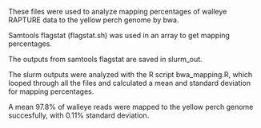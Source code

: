 These files were used to analyze mapping percentages of walleye RAPTURE data to the yellow perch genome by bwa. 

Samtools flagstat (flagstat.sh) was used in an array to get mapping percentages.

The outputs from samtools flagstat are saved in slurm_out. 

The slurm outputs were analyzed with the R script bwa_mapping.R, which looped through all the files and calculated a mean and standard deviation for mapping percentages.

A mean 97.8% of walleye reads were mapped to the yellow perch genome succesfully, with 0.11% standard deviation.
